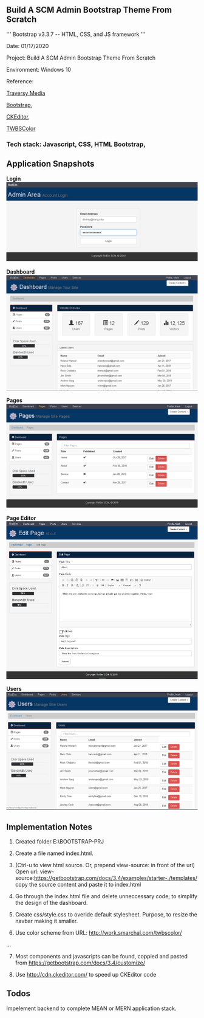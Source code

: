 ##  Build A SCM Admin Bootstrap Theme From Scratch

'''
Bootstrap v3.3.7 -- HTML, CSS, and JS framework 
'''

Date: 01/17/2020

Project: Build A SCM Admin Bootstrap Theme From Scratch

Environment: Windows 10

Reference: 

[Traversy Media](https://www.youtube.com/watch?v=pXbEcGUtHgo)

[Bootstrap](https://getbootstrap.com), 

[CKEditor](http://cdn.ckeditor.com/), 

[TWBSColor](https://work.smarchal.com/twbscolor/)


### Tech stack: Javascript, CSS, HTML Bootstrap, 

## Application Snapshots

**Login**
![Login](https://github.com/hurricanemark/SCM-bootstrap-template/blob/master/assets/img/Login.PNG)

**Dashboard**
![Dashboard](https://github.com/hurricanemark/SCM-bootstrap-template/blob/master/assets/img/Dashboard.PNG)

**Pages**
![Pages](https://github.com/hurricanemark/SCM-bootstrap-template/blob/master/assets/img/Pages.PNG)

**Page Editor**
![PageEditor](https://github.com/hurricanemark/SCM-bootstrap-template/blob/master/assets/img/PageEditor.PNG)

**Users**
![Users](https://github.com/hurricanemark/SCM-bootstrap-template/blob/master/assets/img/Users.PNG)



## Implementation Notes

1.  Created folder E:\BOOTSTRAP-PRJ

2.  Create a file named index.html.

3.  (Ctrl-u to view html source.  Or, prepend view-source: in front of the url) Open url: view-source:https://getbootstrap.com/docs/3.4/examples/starter-./templates/
    copy the source content  and paste it to index.html

4.  Go through the index.html file and delete unneccessary code; to simplify the design of the dashboard.

5.  Create css/style.css to overide default stylesheet.  Purpose, to resize the navbar making it smaller.

6.  Use color scheme from URL: http://work.smarchal.com/twbscolor/

...

7.  Most components and javascripts can be found, coppied and pasted from https://getbootstrap.com/docs/3.4/customize/

8.  Use http://cdn.ckeditor.com/ to speed up CKEditor code

## Todos

Impelement backend to complete MEAN or MERN application stack.